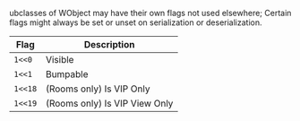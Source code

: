 ubclasses of WObject may have their own flags not used elsewhere; Certain flags might always be set or unset on serialization or deserialization.

| Flag | Description |
| --- | --- |
| `1<<0` | Visible |
| `1<<1` | Bumpable |
| `1<<18` | (Rooms only) Is VIP Only |
| `1<<19` | (Rooms only) Is VIP View Only |
